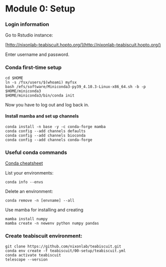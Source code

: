 # Module 0: Setup

### Login information

Go to Rstudio instance:

[http://nixonlab-teabiscuit.hopto.org/](http://nixonlab-teabiscuit.hopto.org/)

Enter username and password.


### Conda first-time setup

```
cd $HOME
ln -s /fsx/users/$(whoami) myfsx
bash /efs/software/Miniconda3-py39_4.10.3-Linux-x86_64.sh -b -p $HOME/miniconda3
$HOME/miniconda3/bin/conda init
```

Now you have to log out and log back in.

#### Install mamba and set up channels

```
conda install -n base -y -c conda-forge mamba
conda config --add channels defaults
conda config --add channels bioconda
conda config --add channels conda-forge
```

### Useful conda commands

[Conda cheatsheet](https://docs.conda.io/projects/conda/en/4.6.0/_downloads/52a95608c49671267e40c689e0bc00ca/conda-cheatsheet.pdf)

List your environments:

```
conda info --envs
```

Delete an environment:

```
conda remove -n [envname] --all
```

Use mamba for installing and creating

```
mamba install numpy
mamba create -n newenv python numpy pandas
```


### Create teabiscuit environment:

```
git clone https://github.com/nixonlab/teabiscuit.git
conda env create -f teabiscuit/00-setup/teabiscuit.yml
conda activate teabiscuit
telescope --version
```


